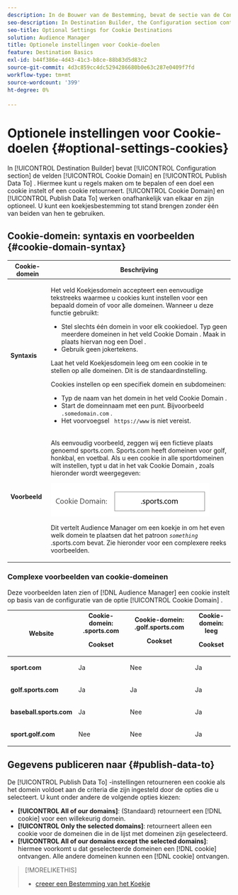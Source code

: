 ```yaml
---
description: In de Bouwer van de Bestemming, bevat de sectie van de Configuratie het Domein van de Koek en publiceert Gegevens aan gebieden. Hiermee kunt u regels maken om te bepalen of een doel een cookie instelt of een cookie retourneert. Cookie-domein en publicatiegegevens om onafhankelijk van elkaar te werken en zijn optioneel. U kunt een koekjesbestemming tot stand brengen zonder één van beiden van hen te gebruiken.
seo-description: In Destination Builder, the Configuration section contains the Cookie Domain and Publish Data To fields. These let you create rules to determine if a destination sets a cookie or returns a cookie. Cookie Domain and Publish Data To work independently of each other and are optional. You can create a cookie destination without using either of them.
seo-title: Optional Settings for Cookie Destinations
solution: Audience Manager
title: Optionele instellingen voor Cookie-doelen
feature: Destination Basics
exl-id: b44f386e-4d43-41c3-b8ce-88b83d5d83c2
source-git-commit: 4d3c859cc4dc5294286680b0e63c287e0409f7fd
workflow-type: tm+mt
source-wordcount: '399'
ht-degree: 0%

---
```


# Optionele instellingen voor Cookie-doelen {#optional-settings-cookies}

In [!UICONTROL Destination Builder] bevat [!UICONTROL Configuration section] de velden [!UICONTROL Cookie Domain] en [!UICONTROL Publish Data To] . Hiermee kunt u regels maken om te bepalen of een doel een cookie instelt of een cookie retourneert. [!UICONTROL Cookie Domain] en [!UICONTROL Publish Data To] werken onafhankelijk van elkaar en zijn optioneel. U kunt een koekjesbestemming tot stand brengen zonder één van beiden van hen te gebruiken.

## Cookie-domein: syntaxis en voorbeelden {#cookie-domain-syntax}

<!-- cookie-destination-options.xml -->

<table id="table_4F4F7562AFEE49F8917AAE5712B5CCE4"> 
 <thead> 
  <tr> 
   <th colname="col1" class="entry"> Cookie-domein </th> 
   <th colname="col2" class="entry"> Beschrijving </th> 
  </tr>
 </thead>
 <tbody> 
  <tr> 
   <td colname="col1"> <p><b> Syntaxis </b> </p> </td> 
   <td colname="col2"> <p>Het veld <span class="wintitle"> Koekjesdomein </span> accepteert een eenvoudige tekstreeks waarmee u cookies kunt instellen voor een bepaald domein of voor alle domeinen. Wanneer u deze functie gebruikt: </p> <p> 
     <ul id="ul_473CB59F2C0C4B358201BE5C8B27D73D"> 
      <li id="li_4E7F4691C1B54415963F7D5AA1558C9A">Stel slechts één domein in voor elk cookiedoel. Typ geen meerdere domeinen in het veld <span class="wintitle"> Cookie Domain </span> . Maak in plaats hiervan nog een <span class="wintitle"> Doel </span> . </li> 
      <li id="li_AEBF5C5F3C264C5EA4A2A6063C3F377D">Gebruik geen jokertekens. </li> 
     </ul> </p> <p> Laat het veld <span class="wintitle"> Koekjesdomein </span> leeg om een cookie in te stellen op alle domeinen. Dit is de standaardinstelling. </p> <p>Cookies instellen op een specifiek domein en subdomeinen: </p> <p> 
     <ul id="ul_F25BC0D8C40641A2A5CA338E5C258435"> 
      <li id="li_E236D8DEE4F24F9BBA36074F7049C12C">Typ de naam van het domein in het veld <span class="wintitle"> Cookie Domain </span> . </li> 
      <li id="li_0471C198EE344DE5963A3C2F70B9E78B">Start de domeinnaam met een punt. Bijvoorbeeld <code> .somedomain.com</code> . </li> 
      <li id="li_73D06F2BEF45487280C2245E1F6B8ED0">Het voorvoegsel <code> https://www</code> is niet vereist. </li> 
     </ul> </p> </td> 
  </tr> 
  <tr> 
   <td colname="col1"> <p><b> Voorbeeld </b> </p> </td> 
   <td colname="col2"> <p>Als eenvoudig voorbeeld, zeggen wij een fictieve plaats genoemd sports.com. Sports.com heeft domeinen voor golf, honkbal, en voetbal. Als u een cookie in alle sportdomeinen wilt instellen, typt u dat in het vak <span class="wintitle"> Cookie Domain </span> , zoals hieronder wordt weergegeven: </p> <p> <img src="assets/sports-domain.png" id="image_8883477BB3B543648C97A441AD34C6DE" /> </p> <p>Dit vertelt <span class="keyword"> Audience Manager </span> om een koekje in om het even welk domein te plaatsen dat het patroon <code><i>something</i></code> .sports.com bevat. Zie hieronder voor een complexere reeks voorbeelden. </p> </td> 
  </tr> 
 </tbody> 
</table>

### Complexe voorbeelden van cookie-domeinen

Deze voorbeelden laten zien of [!DNL Audience Manager] een cookie instelt op basis van de configuratie van de optie [!UICONTROL Cookie Domain] .

<table id="table_3A7B9479CDA6493FA8104D8D9841E914"> 
 <thead> 
  <tr> 
   <th colname="col1" class="entry"> Website </th> 
   <th colname="col2" class="entry">Cookie-domein: .sports.com <p>Cookset </p> </th> 
   <th colname="col3" class="entry">Cookie-domein: .golf.sports.com <p>Cookset </p> </th> 
   <th colname="col4" class="entry">Cookie-domein: leeg <p>Cookset </p> </th> 
  </tr> 
 </thead>
 <tbody> 
  <tr> 
   <td colname="col1"> <p> <b> sport.com </b> </p> </td> 
   <td colname="col2"> Ja </td> 
   <td colname="col3"> Nee </td> 
   <td colname="col4"> Ja </td> 
  </tr> 
  <tr> 
   <td colname="col1"> <p> <b> golf.sports.com </b> </p> </td> 
   <td colname="col2"> Ja </td> 
   <td colname="col3"> Ja </td> 
   <td colname="col4"> Ja </td> 
  </tr> 
  <tr> 
   <td colname="col1"> <p> <b> baseball.sports.com </b> </p> </td> 
   <td colname="col2"> Ja </td> 
   <td colname="col3"> Nee </td> 
   <td colname="col4"> Ja </td> 
  </tr> 
  <tr> 
   <td colname="col1"> <p> <b> sport.golf.com </b> </p> </td> 
   <td colname="col2"> Nee </td> 
   <td colname="col3"> Nee </td> 
   <td colname="col4"> Ja </td> 
  </tr> 
 </tbody> 
</table>

## Gegevens publiceren naar {#publish-data-to}

De [!UICONTROL Publish Data To] -instellingen retourneren een cookie als het domein voldoet aan de criteria die zijn ingesteld door de opties die u selecteert. U kunt onder andere de volgende opties kiezen:

* **[!UICONTROL All of our domains]**: (Standaard) retourneert een [!DNL cookie] voor een willekeurig domein.
* **[!UICONTROL Only the selected domains]**: retourneert alleen een cookie voor de domeinen die in de lijst met domeinen zijn geselecteerd.
* **[!UICONTROL All of our domains except the selected domains]**: hiermee voorkomt u dat geselecteerde domeinen een [!DNL cookie] ontvangen. Alle andere domeinen kunnen een [!DNL cookie] ontvangen.

>[!MORELIKETHIS]
>
>* [ creeer een Bestemming van het Koekje ](../../features/destinations/create-cookie-destination.md)
